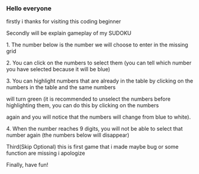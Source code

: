 <h3> Hello everyone </h3>
    </p>firstly i thanks for visiting this coding beginner
    </p>Secondly will be explain gameplay of my SUDOKU
        </p>1. The number below is the number we will choose to enter in the missing grid
        </p>2. You can click on the numbers to select them (you can tell which number you have selected because it will be blue)
        </p>3. You can highlight numbers that are already in the table by clicking on the numbers in the table and the same numbers 
               </p>will turn green (it is recommended to unselect the numbers before highlighting them, you can do this by clicking on the numbers 
               </p>again and you will notice that the numbers will change from blue to white).
        </p>4. When the number reaches 9 digits, you will not be able to select that number again (the numbers below will disappear)
    </p>Third(Skip Optional) this is first game that i made maybe bug or some function are missing i apologize
</p>Finally, have fun! 
